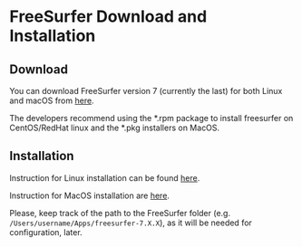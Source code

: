 # FreeSurfer Download and Installation

## Download
You can download FreeSurfer version 7 (currently the last) for both Linux and macOS from [here](https://surfer.nmr.mgh.harvard.edu/fswiki/rel7downloads).

The developers recommend using the \*.rpm package to install freesurfer on CentOS/RedHat linux and the \*.pkg installers on MacOS.

## Installation
Instruction for Linux installation can be found [here](https://surfer.nmr.mgh.harvard.edu/fswiki//FS7_linux).

Instruction for MacOS installation are [here](https://surfer.nmr.mgh.harvard.edu/fswiki//FS7_mac).

Please, keep track of the path to the FreeSurfer folder (e.g. `/Users/username/Apps/freesurfer-7.X.X`), as it will be needed for configuration, later.
